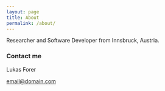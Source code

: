 ```yaml
---
layout: page
title: About
permalink: /about/
---
```


Researcher and Software Developer from Innsbruck, Austria.

### Contact me

Lukas Forer

[email@domain.com](mailto:lukas@forer.net)

